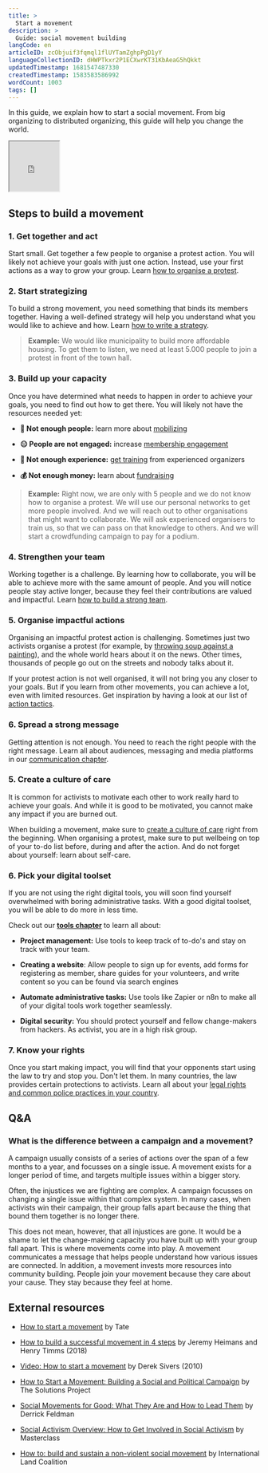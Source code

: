 ```yaml
---
title: >
  Start a movement
description: >
  Guide: social movement building
langCode: en
articleID: zcObjuif3fqmql1flUYTamZghpPgD1yY
languageCollectionID: dHWPTkxr2P1ECXwrKT31KbAeaG5hQkkt
updatedTimestamp: 1681547487330
createdTimestamp: 1583583586992
wordCount: 1003
tags: []
---
```


In this guide, we explain how to start a social movement. From big organizing to distributed organizing, this guide will help you change the world.

<div data-youtube-video=""><iframe width="100" height="100" allowfullscreen="true" src="https://www.youtube-nocookie.com/embed/BVYbxOAy4kQ" start="0"></iframe></div>

## Steps to build a movement

### 1\. Get together and act

Start small. Get together a few people to organise a protest action. You will likely not achieve your goals with just one action. Instead, use your first actions as a way to grow your group. Learn [how to organise a protest](/organising/protest).

### 2\. Start strategizing

To build a strong movement, you need something that binds its members together. Having a well-defined strategy will help you understand what you would like to achieve and how. Learn [how to write a strategy](/strategy).

> **Example:** We would like municipality to build more affordable housing. To get them to listen, we need at least 5.000 people to join a protest in front of the town hall.

### 3\. Build up your capacity

Once you have determined what needs to happen in order to achieve your goals, you need to find out how to get there. You will likely not have the resources needed yet:

-   **🌊 Not enough people:** learn more about [mobilizing](/organising/mobilising)
    
-   **😐 People are not engaged:** increase [membership engagement](/organising/engagement)
    
-   **💪 Not enough experience:** [get training](/trainings) from experienced organizers
    
-   **💰 Not enough money:** learn about [fundraising](/organising/fundraising)
    

> **Example:** Right now, we are only with 5 people and we do not know how to organise a protest. We will use our personal networks to get more people involved. And we will reach out to other organisations that might want to collaborate. We will ask experienced organisers to train us, so that we can pass on that knowledge to others. And we will start a crowdfunding campaign to pay for a podium.

### 4\. Strengthen your team

Working together is a challenge. By learning how to collaborate, you will be able to achieve more with the same amount of people. And you will notice people stay active longer, because they feel their contributions are valued and impactful. Learn [how to build a strong team](/organising#team-building).

### 5\. Organise impactful actions

Organising an impactful protest action is challenging. Sometimes just two activists organise a protest (for example, by [throwing soup against a painting](https://www.theguardian.com/environment/2022/oct/14/just-stop-oil-activists-throw-soup-at-van-goghs-sunflowers?utm_source=activisthandbook.org)), and the whole world hears about it on the news. Other times, thousands of people go out on the streets and nobody talks about it.

If your protest action is not well organised, it will not bring you any closer to your goals. But if you learn from other movements, you can achieve a lot, even with limited resources. Get inspiration by having a look at our list of [action tactics](/tactics).

### 6\. Spread a strong message

Getting attention is not enough. You need to reach the right people with the right message. Learn all about audiences, messaging and media platforms in our [communication chapter](/communication).

### **5\. Create a culture of care**

It is common for activists to motivate each other to work really hard to achieve your goals. And while it is good to be motivated, you cannot make any impact if you are burned out.

When building a movement, make sure to [create a culture of care](/wellbeing) right from the beginning. When organising a protest, make sure to put wellbeing on top of your to-do list before, during and after the action. And do not forget about yourself: learn about self-care.

### **6\. Pick your digital toolset**

If you are not using the right digital tools, you will soon find yourself overwhelmed with boring administrative tasks. With a good digital toolset, you will be able to do more in less time.

Check out our [**tools chapter**](https://activisthandbook.org/tools) to learn all about:

-   **Project management:** Use tools to keep track of to-do's and stay on track with your team.
    
-   **Creating a website**: Allow people to sign up for events, add forms for registering as member, share guides for your volunteers, and write content so you can be found via search engines
    
-   **Automate administrative tasks:** Use tools like Zapier or n8n to make all of your digital tools work together seamlessly.
    
-   **Digital security:** You should protect yourself and fellow change-makers from hackers. As activist, you are in a high risk group.
    

### **7\. Know your rights**

Once you start making impact, you will find that your opponents start using the law to try and stop you. Don't let them. In many countries, the law provides certain protections to activists. Learn all about your [legal rights and common police practices in your country](/rights).

<action-smart-small></action-smart-small>

## Q&A

### What is the difference between a campaign and a movement?

A campaign usually consists of a series of actions over the span of a few months to a year, and focusses on a single issue. A movement exists for a longer period of time, and targets multiple issues within a bigger story.

Often, the injustices we are fighting are complex. A campaign focusses on changing a single issue within that complex system. In many cases, when activists win their campaign, their group falls apart because the thing that bound them together is no longer there.

This does not mean, however, that all injustices are gone. It would be a shame to let the change-making capacity you have built up with your group fall apart. This is where movements come into play. A movement communicates a message that helps people understand how various issues are connected. In addition, a movement invests more resources into community building. People join your movement because they care about your cause. They stay because they feel at home.

## External resources

-   [How to start a movement](https://www.tate.org.uk/art/how-to-start-a-movement?utm_source=activisthandbook.org) by Tate
    
-   [How to build a successful movement in 4 steps](https://ideas.ted.com/how-to-build-a-successful-movement-in-4-steps/?utm_source=activisthandbook.org) by Jeremy Heimans and Henry Timms (2018)
    
-   [Video: How to start a movement](https://www.ted.com/talks/derek_sivers_how_to_start_a_movement/?utm_source=activisthandbook.org) by Derek Sivers (2010)
    
-   [How to Start a Movement: Building a Social and Political Campaign](https://thesolutionsproject.org/info/how-to-start-a-movement-building-a-social-and-political-campaign/?utm_source=activisthandbook.org) by The Solutions Project
    
-   [Social Movements for Good: What They Are and How to Lead Them](https://www.philanthropy-impact.org/expert-opinion/social-movements-good-what-they-are-and-how-lead-them?utm_source=activisthandbook.org) by Derrick Feldman
    
-   [Social Activism Overview: How to Get Involved in Social Activism](https://www.masterclass.com/articles/social-activism?utm_source=activisthandbook.org) by Masterclass
    
-   [How to: build and sustain a non-violent social movement](https://learn.landcoalition.org/en/manuals-toolkits/how-build-and-sustain-non-violent-social-movement/?utm_source=activisthandbook.org) by International Land Coalition
